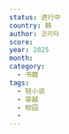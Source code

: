 ```yaml
---
status: 进行中
country: 韩
author: 코리타
score:
year: 2025
month:
category:
  - 书籍
tags:
  - 轻小说
  - 穿越
  - 校园
  - 
---
```

